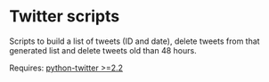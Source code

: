 # Twitter scripts

Scripts to build a list of tweets (ID and date), delete tweets from that
generated list and delete tweets old than 48 hours.

Requires: [python-twitter >=2.2](https://pypi.python.org/pypi/python-twitter/2.2)
